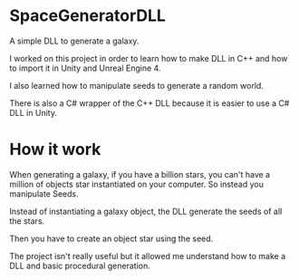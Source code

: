 # SpaceGeneratorDLL
A simple DLL to generate a galaxy.

I worked on this project in order to learn how to make DLL in C++ and how to import it in Unity and Unreal Engine 4.

I also learned how to manipulate seeds to generate a random world.

There is also a C# wrapper of the C++ DLL because it is easier to use a C# DLL in Unity.

# How it work

When generating a galaxy, if you have a billion stars, you can't have a million of objects star instantiated on your computer. So instead you manipulate Seeds.

Instead of instantiating a galaxy object, the DLL generate the seeds of all the stars.

Then you have to create an object star using the seed.

The project isn't really useful but it allowed me understand how to make a DLL and basic procedural generation.
